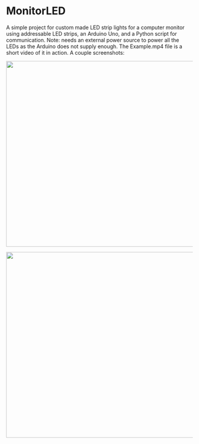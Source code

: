 # MonitorLED

A simple project for custom made LED strip lights for a computer monitor using addressable LED strips, an Arduino Uno, and a Python script for communication. Note: needs an external power source to power all the LEDs as the Arduino does not supply enough.
The Example.mp4 file is a short video of it in action. 
A couple screenshots:

<p align="center">
  <img width="700" height="500" src="https://github.com/richyyun/MonitorLED/Screencap1.PNG">
</p>

<p align="center">
  <img width="700" height="500" src="https://github.com/richyyun/MonitorLED/Screencap2.PNG">

